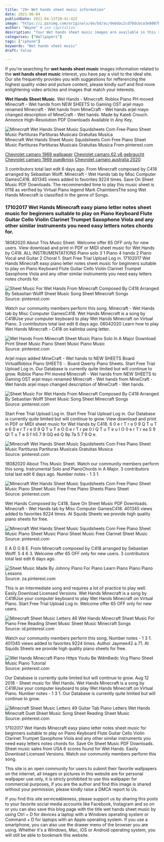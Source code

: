 ```yaml
---
title: "29+ Wet hands sheet music information"
date: 2021-06-04
publishDate: 2021-04-13T20:42:42Z
image: "https://i.pinimg.com/originals/de/bd/ac/debdac2cd78dcbca3e8087b2a7a62dc5.jpg"
author: "Wayne" # use capitalize
description: "Your Wet hands sheet music images are available in this site. Wet hands sheet music are a topic that is being searched for and liked by netizens now. You can Find and Download the Wet hands sheet music files here. Download all royalty-free photos and vectors."
categories: ["Wallpapers"]
tags: ["iphone"]
keywords: "Wet hands sheet music"
draft: false

---
```


If you're searching for **wet hands sheet music** images information related to the **wet hands sheet music** interest, you have pay a visit to the ideal  site.  Our site frequently  provides you with  suggestions  for refferencing  the highest  quality video and picture  content, please kindly surf and find more enlightening video articles and images  that match your interests.

**Wet Hands Sheet Music**. Wet Hands - Minecraft. Roblox Piano PH moved Minecraft - Wet hands from NEW SHEETS to Gaming OST arjel mayo renamed Minecraft - Wet hands from MineCraft - Wet hands arjel mayo changed description of MineCraft - Wet hands. Made by Kaleb Crouch. Annonce High-Resolution PDF Downloads Available In Any Key.

![Minecraft Wet Hands Sheet Music Squidsheets Com Free Piano Sheet Music Partituras Partituras Musicais Gratuitas Musica](https://i.pinimg.com/originals/e5/91/40/e591406941688ffa1e2e85e27c07abba.jpg "Minecraft Wet Hands Sheet Music Squidsheets Com Free Piano Sheet Music Partituras Partituras Musicais Gratuitas Musica")
Minecraft Wet Hands Sheet Music Squidsheets Com Free Piano Sheet Music Partituras Partituras Musicais Gratuitas Musica From pinterest.com

[Chevrolet camaro 1969 wallpaper](/chevrolet-camaro-1969-wallpaper/)
[Chevrolet camaro 62 v8 gebraucht](/chevrolet-camaro-62-v8-gebraucht/)
[Chevrolet camaro 1969 ouedkniss](/chevrolet-camaro-1969-ouedkniss/)
[Chevrolet camaro australia 2020](/chevrolet-camaro-australia-2020/)

3 contributors total last edit 6 days ago. From Minecraft composed by C418 arranged by Sebastian Wolff. Minecraft - Wet Hands tab by Misc Computer GamesC418. 401345 views added to favorites 9224 times. Save On Sheet Music PDF Downloads. The recommended time to play this music sheet is 0118 as verified by Virtual Piano legend Mark ChaimbersThe song Wet Hands Minecraft is classified in the genre of Songs.

### 17102017 Wet Hands Minecraft easy piano letter notes sheet music for beginners suitable to play on Piano Keyboard Flute Guitar Cello Violin Clarinet Trumpet Saxophone Viola and any other similar instruments you need easy letters notes chords for.

18082020 About This Music Sheet. Welcome offer 65 OFF only for new users. View download and print in PDF or MIDI sheet music for Wet Hands by C418. ALL INSTRUMENTATIONS Piano solo 3 1 Piano 4 hands 2 Piano Vocal and Guitar 2 Choral 1. Start Free Trial Upload Log in. 17102017 Wet Hands Minecraft easy piano letter notes sheet music for beginners suitable to play on Piano Keyboard Flute Guitar Cello Violin Clarinet Trumpet Saxophone Viola and any other similar instruments you need easy letters notes chords for.


![Sheet Music For Wet Hands From Minecraft Composed By C418 Arranged By Sebastian Wolff Sheet Music Song Sheet Minecraft Songs](https://i.pinimg.com/originals/b6/34/cc/b634cc65fe0782d6508e6b7e05c1cbdc.png "Sheet Music For Wet Hands From Minecraft Composed By C418 Arranged By Sebastian Wolff Sheet Music Song Sheet Minecraft Songs")
Source: pinterest.com

Watch our community members perform this song. Minecraft - Wet Hands tab by Misc Computer GamesC418. Wet Hands Minecraft is a song by C418Use your computer keyboard to play Wet Hands Minecraft on Virtual Piano. 3 contributors total last edit 6 days ago. 06042020 Learn how to play Wet Hands Minecraft - C418 on kalimba using letter.

![Wet Hands From Minecraft Sheet Music Piano Solo In A Major Download Print Sheet Music Piano Sheet Music Piano Music](https://i.pinimg.com/originals/2b/9f/dc/2b9fdcd2b91698ac250601623d21e1e4.gif "Wet Hands From Minecraft Sheet Music Piano Solo In A Major Download Print Sheet Music Piano Sheet Music Piano Music")
Source: pinterest.com

Arjel mayo added MineCraft - Wet hands to NEW SHEETS Board VirtualRoblox Piano SHEETS -. Board Qwerty Piano Sheets. Start Free Trial Upload Log in. Our Database is currently quite limited but will continue to grow. Roblox Piano PH moved Minecraft - Wet hands from NEW SHEETS to Gaming OST arjel mayo renamed Minecraft - Wet hands from MineCraft - Wet hands arjel mayo changed description of MineCraft - Wet hands.

![Sheet Music For Wet Hands From Minecraft Composed By C418 Arranged By Sebastian Wolff Sheet Music Song Sheet Minecraft Songs](https://i.pinimg.com/600x315/b6/34/cc/b634cc65fe0782d6508e6b7e05c1cbdc.jpg "Sheet Music For Wet Hands From Minecraft Composed By C418 Arranged By Sebastian Wolff Sheet Music Song Sheet Minecraft Songs")
Source: pinterest.com

Start Free Trial Upload Log in. Start Free Trial Upload Log in. Our Database is currently quite limited but will continue to grow. View download and print in PDF or MIDI sheet music for Wet Hands by C418. 6 0 e r T r e 0 9 Q T u T e 6 0 e r T r e 0 9 Q T u T e O 0 e r T r pe 0 I Q T u T e u I O 0 e r T r ea S 9 QI T u T e S f h5 7 9 GQ ed Q 9p 7a 5 7 9 Q e.

![Minecraft Wet Hands Sheet Music Squidsheets Com Free Piano Sheet Music Partituras Partituras Musicais Gratuitas Musica](https://i.pinimg.com/originals/e5/91/40/e591406941688ffa1e2e85e27c07abba.jpg "Minecraft Wet Hands Sheet Music Squidsheets Com Free Piano Sheet Music Partituras Partituras Musicais Gratuitas Musica")
Source: pinterest.com

18082020 About This Music Sheet. Watch our community members perform this song. Instrumental Solo and PianoChords in A Major. 3 contributors total last edit 6 days ago. Number notes - 1 3 1.

![Minecraft Wet Hands Sheet Music Squidsheets Com Free Piano Sheet Music Piano Sheet Music Free Free Piano Sheets Piano Sheet](https://i.pinimg.com/originals/92/76/85/927685ab6325624403cab80232190585.jpg "Minecraft Wet Hands Sheet Music Squidsheets Com Free Piano Sheet Music Piano Sheet Music Free Free Piano Sheets Piano Sheet")
Source: pinterest.com

Wet Hands Composed by C418. Save On Sheet Music PDF Downloads. Minecraft - Wet Hands tab by Misc Computer GamesC418. 401345 views added to favorites 9224 times. At Squids Sheets we provide high quality piano sheets for free.

![Minecraft Wet Hands Sheet Music Squidsheets Com Free Piano Sheet Music Piano Sheet Music Piano Sheet Music Free Clarinet Sheet Music](https://i.pinimg.com/736x/e9/9d/20/e99d20de0feb9cc74f3dda6b16486aa7.jpg "Minecraft Wet Hands Sheet Music Squidsheets Com Free Piano Sheet Music Piano Sheet Music Piano Sheet Music Free Clarinet Sheet Music")
Source: pinterest.com

E A D G B E. From Minecraft composed by C418 arranged by Sebastian Wolff. 5 4 6 3. Welcome offer 65 OFF only for new users. 3 contributors total last edit 6 days ago.

![Sheet Music Made By Johnny Piano For Piano Learn Piano Piano Piano Lessons](https://i.pinimg.com/originals/15/b3/d2/15b3d25ee730981cb56d4d7980c99be8.png "Sheet Music Made By Johnny Piano For Piano Learn Piano Piano Piano Lessons")
Source: za.pinterest.com

This is an Intermediate song and requires a lot of practice to play well. Easily Download Licensed Versions. Wet Hands Minecraft is a song by C418Use your computer keyboard to play Wet Hands Minecraft on Virtual Piano. Start Free Trial Upload Log in. Welcome offer 65 OFF only for new users.

![Minecraft Sheet Music Letters 46 Wet Hands Minecraft Sheet Music For Piano Free Reading Sheet Music Sheet Music Minecraft Songs](https://i.pinimg.com/originals/2b/11/1c/2b111c98f7e8062eb412aa456c176abb.png "Minecraft Sheet Music Letters 46 Wet Hands Minecraft Sheet Music For Piano Free Reading Sheet Music Sheet Music Minecraft Songs")
Source: id.pinterest.com

Watch our community members perform this song. Number notes - 1 3 1. 401345 views added to favorites 9224 times. Author Jaymee42 a 71. At Squids Sheets we provide high quality piano sheets for free.

![Wet Hands Minecraft Piano Https Youtu Be Wdm6wdc Vcg Piano Sheet Music Piano Tutorial](https://i.pinimg.com/originals/54/b3/a6/54b3a64603245243d23813ceb2f9c02b.jpg "Wet Hands Minecraft Piano Https Youtu Be Wdm6wdc Vcg Piano Sheet Music Piano Tutorial")
Source: pinterest.com

Our Database is currently quite limited but will continue to grow. Aug 12 2018 - Sheet music for Wet Hands. Wet Hands Minecraft is a song by C418Use your computer keyboard to play Wet Hands Minecraft on Virtual Piano. Number notes - 1 3 1. Our Database is currently quite limited but will continue to grow.

![Minecraft Sheet Music Letters 49 Guitar Tab Piano Letters Wet Hands Minecraft Duet Sheet Music Song Sheet Reading Sheet Music](https://i.pinimg.com/originals/de/bd/ac/debdac2cd78dcbca3e8087b2a7a62dc5.jpg "Minecraft Sheet Music Letters 49 Guitar Tab Piano Letters Wet Hands Minecraft Duet Sheet Music Song Sheet Reading Sheet Music")
Source: pinterest.com

17102017 Wet Hands Minecraft easy piano letter notes sheet music for beginners suitable to play on Piano Keyboard Flute Guitar Cello Violin Clarinet Trumpet Saxophone Viola and any other similar instruments you need easy letters notes chords for. Save On Sheet Music PDF Downloads. Sheet music sales from USA 6 scores found for Wet Hands. Easily Download Licensed Versions. Watch our community members perform this song.

This site is an open community for users to submit their favorite wallpapers on the internet, all images or pictures in this website are for personal wallpaper use only, it is stricly prohibited to use this wallpaper for commercial purposes, if you are the author and find this image is shared without your permission, please kindly raise a DMCA report to Us.

If you find this site serviceableness, please support us by sharing this posts to your favorite social media accounts like Facebook, Instagram and so on or you can also save this blog page with the title wet hands sheet music by using Ctrl + D for devices a laptop with a Windows operating system or Command + D for laptops with an Apple operating system. If you use a smartphone, you can also use the drawer menu of the browser you are using. Whether it's a Windows, Mac, iOS or Android operating system, you will still be able to bookmark this website.
